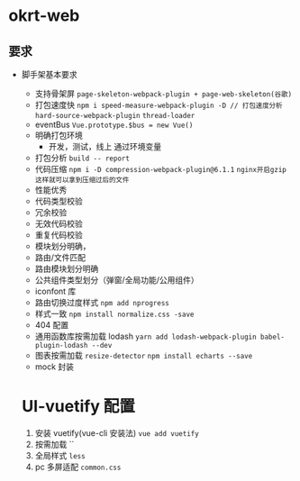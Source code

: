 # okrt-web

## 要求

- 脚手架基本要求

  - 支持骨架屏
    `page-skeleton-webpack-plugin + page-web-skeleton(谷歌)`
  - 打包速度快
    `npm i speed-measure-webpack-plugin -D // 打包速度分析`
    `hard-source-webpack-plugin`
    `thread-loader`
  - eventBus
    `Vue.prototype.$bus = new Vue()`
  - 明确打包环境
    - 开发，测试，线上 通过环境变量
  - 打包分析
    `build -- report`
  - 代码压缩
    `npm i -D compression-webpack-plugin@6.1.1`
    `nginx开启gzip这样就可以拿到压缩过后的文件`
  - 性能优秀
    <!-- 代码压缩，图片压缩，代码分包，代码分割 -->
  - 代码类型校验
  - 冗余校验
  <!-- cnpm install uglifyjs-webpack-plugin --save-dev -->
  - 无效代码校验
  - 重复代码校验
  - 模块划分明确，
  - 路由/文件匹配
  - 路由模块划分明确
  - 公共组件类型划分（弹窗/全局功能/公用组件）
  - iconfont 库
  - 路由切换过度样式
    `npm add nprogress`
  - 样式一致
    `npm install normalize.css -save`
  - 404 配置
  - 通用函数库按需加载 lodash
    `yarn add lodash-webpack-plugin babel-plugin-lodash --dev`
  - 图表按需加载
    `resize-detector`
    `npm install echarts --save`
  - mock 封装

  # UI-vuetify 配置

  1.  安装 vuetify(vue-cli 安装法)
      `vue add vuetify`
  2.  按需加载
      ``
  3.  全局样式
      `less`
  4.  pc 多屏适配
      `common.css`
